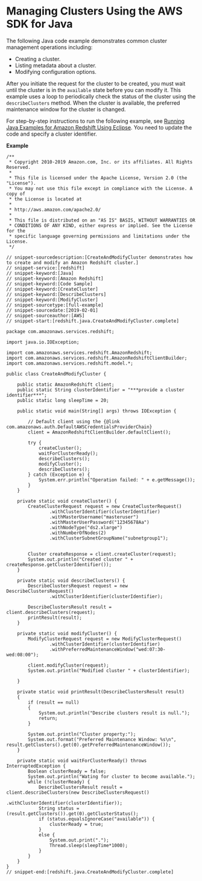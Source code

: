 # Managing Clusters Using the AWS SDK for Java<a name="managing-clusters-java"></a>

The following Java code example demonstrates common cluster management operations including:
+ Creating a cluster\.
+ Listing metadata about a cluster\.
+ Modifying configuration options\.

After you initiate the request for the cluster to be created, you must wait until the cluster is in the `available` state before you can modify it\. This example uses a loop to periodically check the status of the cluster using the `describeClusters` method\. When the cluster is available, the preferred maintenance window for the cluster is changed\.

For step\-by\-step instructions to run the following example, see [Running Java Examples for Amazon Redshift Using Eclipse](using-aws-sdk-for-java.md#setting-up-and-testing-sdk-java)\. You need to update the code and specify a cluster identifier\.

**Example**  

```
/**
 * Copyright 2010-2019 Amazon.com, Inc. or its affiliates. All Rights Reserved.
 *
 * This file is licensed under the Apache License, Version 2.0 (the "License").
 * You may not use this file except in compliance with the License. A copy of
 * the License is located at
 *
 * http://aws.amazon.com/apache2.0/
 *
 * This file is distributed on an "AS IS" BASIS, WITHOUT WARRANTIES OR
 * CONDITIONS OF ANY KIND, either express or implied. See the License for the
 * specific language governing permissions and limitations under the License.
 */

// snippet-sourcedescription:[CreateAndModifyCluster demonstrates how to create and modify an Amazon Redshift cluster.]
// snippet-service:[redshift]
// snippet-keyword:[Java]
// snippet-keyword:[Amazon Redshift]
// snippet-keyword:[Code Sample]
// snippet-keyword:[CreateCluster]
// snippet-keyword:[DescribeClusters]
// snippet-keyword:[ModifyCluster]
// snippet-sourcetype:[full-example]
// snippet-sourcedate:[2019-02-01]
// snippet-sourceauthor:[AWS]
// snippet-start:[redshift.java.CreateAndModifyCluster.complete]

package com.amazonaws.services.redshift;

import java.io.IOException;

import com.amazonaws.services.redshift.AmazonRedshift;
import com.amazonaws.services.redshift.AmazonRedshiftClientBuilder;
import com.amazonaws.services.redshift.model.*;

public class CreateAndModifyCluster {

    public static AmazonRedshift client;
    public static String clusterIdentifier = "***provide a cluster identifier***";
    public static long sleepTime = 20;

    public static void main(String[] args) throws IOException {

        // Default client using the {@link com.amazonaws.auth.DefaultAWSCredentialsProviderChain}
        client = AmazonRedshiftClientBuilder.defaultClient();

        try {
            createCluster();
            waitForClusterReady();
            describeClusters();
            modifyCluster();
            describeClusters();
        } catch (Exception e) {
            System.err.println("Operation failed: " + e.getMessage());
        }
    }

    private static void createCluster() {
        CreateClusterRequest request = new CreateClusterRequest()
                .withClusterIdentifier(clusterIdentifier)
                .withMasterUsername("masteruser")
                .withMasterUserPassword("12345678Aa")
                .withNodeType("ds2.xlarge")
                .withNumberOfNodes(2)
                .withClusterSubnetGroupName("subnetgroup1");


        Cluster createResponse = client.createCluster(request);
        System.out.println("Created cluster " + createResponse.getClusterIdentifier());
    }

    private static void describeClusters() {
        DescribeClustersRequest request = new DescribeClustersRequest()
                .withClusterIdentifier(clusterIdentifier);

        DescribeClustersResult result = client.describeClusters(request);
        printResult(result);
    }

    private static void modifyCluster() {
        ModifyClusterRequest request = new ModifyClusterRequest()
                .withClusterIdentifier(clusterIdentifier)
                .withPreferredMaintenanceWindow("wed:07:30-wed:08:00");

        client.modifyCluster(request);
        System.out.println("Modified cluster " + clusterIdentifier);

    }

    private static void printResult(DescribeClustersResult result)
    {
        if (result == null)
        {
            System.out.println("Describe clusters result is null.");
            return;
        }

        System.out.println("Cluster property:");
        System.out.format("Preferred Maintenance Window: %s\n", result.getClusters().get(0).getPreferredMaintenanceWindow());
    }

    private static void waitForClusterReady() throws InterruptedException {
        Boolean clusterReady = false;
        System.out.println("Wating for cluster to become available.");
        while (!clusterReady) {
            DescribeClustersResult result = client.describeClusters(new DescribeClustersRequest()
                                                                            .withClusterIdentifier(clusterIdentifier));
            String status = (result.getClusters()).get(0).getClusterStatus();
            if (status.equalsIgnoreCase("available")) {
                clusterReady = true;
            }
            else {
                System.out.print(".");
                Thread.sleep(sleepTime*1000);
            }
        }
    }
}
// snippet-end:[redshift.java.CreateAndModifyCluster.complete]
```